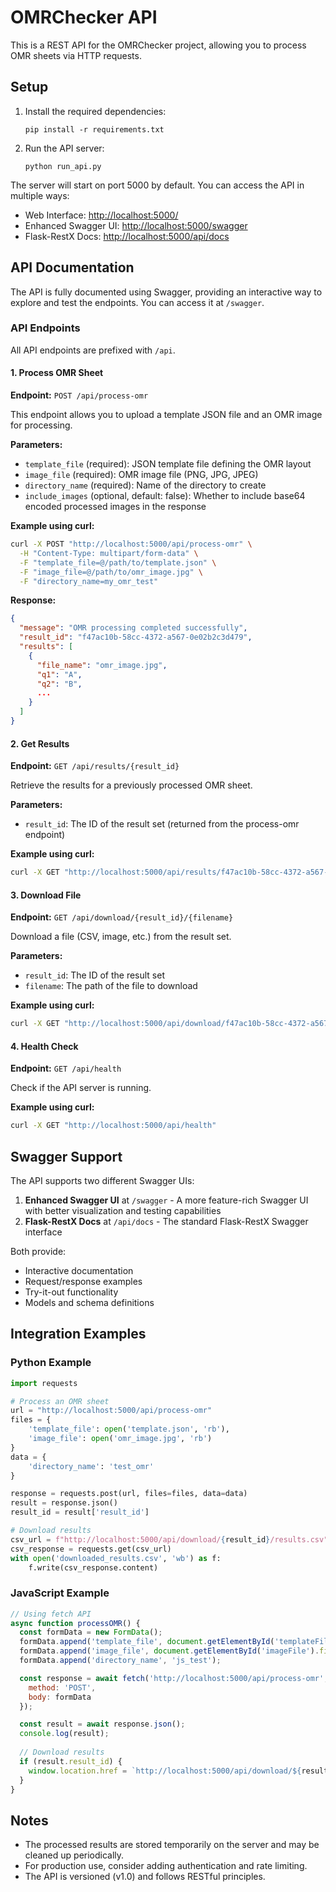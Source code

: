 # OMRChecker API

This is a REST API for the OMRChecker project, allowing you to process OMR sheets via HTTP requests.

## Setup

1. Install the required dependencies:
   ```
   pip install -r requirements.txt
   ```

2. Run the API server:
   ```
   python run_api.py
   ```

The server will start on port 5000 by default. You can access the API in multiple ways:
- Web Interface: [http://localhost:5000/](http://localhost:5000/)
- Enhanced Swagger UI: [http://localhost:5000/swagger](http://localhost:5000/swagger)
- Flask-RestX Docs: [http://localhost:5000/api/docs](http://localhost:5000/api/docs)

## API Documentation

The API is fully documented using Swagger, providing an interactive way to explore and test the endpoints. You can access it at `/swagger`.

### API Endpoints

All API endpoints are prefixed with `/api`.

#### 1. Process OMR Sheet

**Endpoint:** `POST /api/process-omr`

This endpoint allows you to upload a template JSON file and an OMR image for processing.

**Parameters:**
- `template_file` (required): JSON template file defining the OMR layout
- `image_file` (required): OMR image file (PNG, JPG, JPEG)
- `directory_name` (required): Name of the directory to create
- `include_images` (optional, default: false): Whether to include base64 encoded processed images in the response

**Example using curl:**
```bash
curl -X POST "http://localhost:5000/api/process-omr" \
  -H "Content-Type: multipart/form-data" \
  -F "template_file=@/path/to/template.json" \
  -F "image_file=@/path/to/omr_image.jpg" \
  -F "directory_name=my_omr_test"
```

**Response:**
```json
{
  "message": "OMR processing completed successfully",
  "result_id": "f47ac10b-58cc-4372-a567-0e02b2c3d479",
  "results": [
    {
      "file_name": "omr_image.jpg",
      "q1": "A",
      "q2": "B",
      ...
    }
  ]
}
```

#### 2. Get Results

**Endpoint:** `GET /api/results/{result_id}`

Retrieve the results for a previously processed OMR sheet.

**Parameters:**
- `result_id`: The ID of the result set (returned from the process-omr endpoint)

**Example using curl:**
```bash
curl -X GET "http://localhost:5000/api/results/f47ac10b-58cc-4372-a567-0e02b2c3d479"
```

#### 3. Download File

**Endpoint:** `GET /api/download/{result_id}/{filename}`

Download a file (CSV, image, etc.) from the result set.

**Parameters:**
- `result_id`: The ID of the result set
- `filename`: The path of the file to download

**Example using curl:**
```bash
curl -X GET "http://localhost:5000/api/download/f47ac10b-58cc-4372-a567-0e02b2c3d479/results.csv" --output results.csv
```

#### 4. Health Check

**Endpoint:** `GET /api/health`

Check if the API server is running.

**Example using curl:**
```bash
curl -X GET "http://localhost:5000/api/health"
```

## Swagger Support

The API supports two different Swagger UIs:

1. **Enhanced Swagger UI** at `/swagger` - A more feature-rich Swagger UI with better visualization and testing capabilities
2. **Flask-RestX Docs** at `/api/docs` - The standard Flask-RestX Swagger interface

Both provide:
- Interactive documentation
- Request/response examples
- Try-it-out functionality
- Models and schema definitions

## Integration Examples

### Python Example

```python
import requests

# Process an OMR sheet
url = "http://localhost:5000/api/process-omr"
files = {
    'template_file': open('template.json', 'rb'),
    'image_file': open('omr_image.jpg', 'rb')
}
data = {
    'directory_name': 'test_omr'
}

response = requests.post(url, files=files, data=data)
result = response.json()
result_id = result['result_id']

# Download results
csv_url = f"http://localhost:5000/api/download/{result_id}/results.csv"
csv_response = requests.get(csv_url)
with open('downloaded_results.csv', 'wb') as f:
    f.write(csv_response.content)
```

### JavaScript Example

```javascript
// Using fetch API
async function processOMR() {
  const formData = new FormData();
  formData.append('template_file', document.getElementById('templateFile').files[0]);
  formData.append('image_file', document.getElementById('imageFile').files[0]);
  formData.append('directory_name', 'js_test');

  const response = await fetch('http://localhost:5000/api/process-omr', {
    method: 'POST',
    body: formData
  });

  const result = await response.json();
  console.log(result);
  
  // Download results
  if (result.result_id) {
    window.location.href = `http://localhost:5000/api/download/${result.result_id}/results.csv`;
  }
}
```

## Notes

- The processed results are stored temporarily on the server and may be cleaned up periodically.
- For production use, consider adding authentication and rate limiting.
- The API is versioned (v1.0) and follows RESTful principles. 